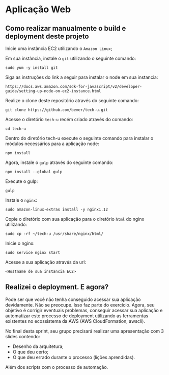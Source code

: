 # Aplicação Web

## Como realizar manualmente o build e deployment deste projeto

Inicie uma instância EC2 utilizando o `Amazon Linux`;

Em sua instância, instale o `git` utilizando o seguinte comando:

    sudo yum -y install git

Siga as instruções do link a seguir para instalar o node em sua instancia:

    https://docs.aws.amazon.com/sdk-for-javascript/v2/developer-guide/setting-up-node-on-ec2-instance.html

Realize o clone deste repositório através do seguinte comando:

    git clone https://github.com/bemer/tech-u.git

Acesse o diretório `tech-u` recém criado através do comando:

    cd tech-u

Dentro do diretório tech-u execute o seguinte comando para instalar o módulos necessários para a aplicação node:

    npm install

Agora, instale o `gulp` através do seguinte comando:

    npm install --global gulp

Execute o gulp:

    gulp

Instale o `nginx`:

    sudo amazon-linux-extras install -y nginx1.12

Copie o diretório com sua aplicação para o diretório `html` do nginx utilizando:

    sudo cp -rf ~/tech-u /usr/share/nginx/html/

Inicie o nginx:

    sudo service nginx start

Acesse a sua aplicação através da url:

    <Hostname de sua instancia EC2>


## Realizei o deployment. E agora?

Pode ser que você não tenha conseguido acessar sua aplicação devidamente. Não se preocupe. Isso faz parte do exercício. Agora, seu objetivo é corrigir eventuais problemas, conseguir acessar sua aplicação e automatizar este processo de deployment utilizando as ferramentas existentes no ecossistema da AWS (AWS CloudFormation, awscli).

No final desta sprint, seu grupo precisará realizar uma apresentação com 3 slides contendo:

* Desenho da arquitetura;
* O que deu certo;
* O que deu errado durante o processo (lições aprendidas).

Além dos scripts com o processo de automação.

